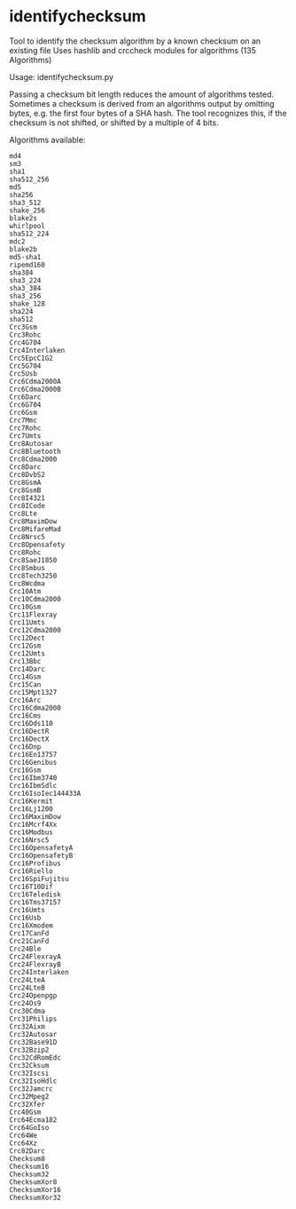 # identifychecksum
Tool to identify the checksum algorithm by a known checksum on an existing file
Uses hashlib and crccheck modules for algorithms (135 Algorithms)

Usage: identifychecksum.py <filename> <known checksum> <optional checksum bit length>
  
Passing a checksum bit length reduces the amount of algorithms tested. 
Sometimes a checksum is derived from an algorithms output by omitting bytes, e.g. the 
first four bytes of a SHA hash.
The tool recognizes this, if the checksum is not shifted, or shifted by a multiple of 4 bits.

  
Algorithms available:
  
    md4
    sm3
    sha1
    sha512_256
    md5
    sha256
    sha3_512
    shake_256
    blake2s
    whirlpool
    sha512_224
    mdc2
    blake2b
    md5-sha1
    ripemd160
    sha384
    sha3_224
    sha3_384
    sha3_256
    shake_128
    sha224
    sha512
    Crc3Gsm
    Crc3Rohc
    Crc4G704
    Crc4Interlaken
    Crc5EpcC1G2
    Crc5G704
    Crc5Usb
    Crc6Cdma2000A
    Crc6Cdma2000B
    Crc6Darc
    Crc6G704
    Crc6Gsm
    Crc7Mmc
    Crc7Rohc
    Crc7Umts
    Crc8Autosar
    Crc8Bluetooth
    Crc8Cdma2000
    Crc8Darc
    Crc8DvbS2
    Crc8GsmA
    Crc8GsmB
    Crc8I4321
    Crc8ICode
    Crc8Lte
    Crc8MaximDow
    Crc8MifareMad
    Crc8Nrsc5
    Crc8Opensafety
    Crc8Rohc
    Crc8SaeJ1850
    Crc8Smbus
    Crc8Tech3250
    Crc8Wcdma
    Crc10Atm
    Crc10Cdma2000
    Crc10Gsm
    Crc11Flexray
    Crc11Umts
    Crc12Cdma2000
    Crc12Dect
    Crc12Gsm
    Crc12Umts
    Crc13Bbc
    Crc14Darc
    Crc14Gsm
    Crc15Can
    Crc15Mpt1327
    Crc16Arc
    Crc16Cdma2000
    Crc16Cms
    Crc16Dds110
    Crc16DectR
    Crc16DectX
    Crc16Dnp
    Crc16En13757
    Crc16Genibus
    Crc16Gsm
    Crc16Ibm3740
    Crc16IbmSdlc
    Crc16IsoIec144433A
    Crc16Kermit
    Crc16Lj1200
    Crc16MaximDow
    Crc16Mcrf4Xx
    Crc16Modbus
    Crc16Nrsc5
    Crc16OpensafetyA
    Crc16OpensafetyB
    Crc16Profibus
    Crc16Riello
    Crc16SpiFujitsu
    Crc16T10Dif
    Crc16Teledisk
    Crc16Tms37157
    Crc16Umts
    Crc16Usb
    Crc16Xmodem
    Crc17CanFd
    Crc21CanFd
    Crc24Ble
    Crc24FlexrayA
    Crc24FlexrayB
    Crc24Interlaken
    Crc24LteA
    Crc24LteB
    Crc24Openpgp
    Crc24Os9
    Crc30Cdma
    Crc31Philips
    Crc32Aixm
    Crc32Autosar
    Crc32Base91D
    Crc32Bzip2
    Crc32CdRomEdc
    Crc32Cksum
    Crc32Iscsi
    Crc32IsoHdlc
    Crc32Jamcrc
    Crc32Mpeg2
    Crc32Xfer
    Crc40Gsm
    Crc64Ecma182
    Crc64GoIso
    Crc64We
    Crc64Xz
    Crc82Darc
    Checksum8
    Checksum16
    Checksum32
    ChecksumXor8
    ChecksumXor16
    ChecksumXor32
